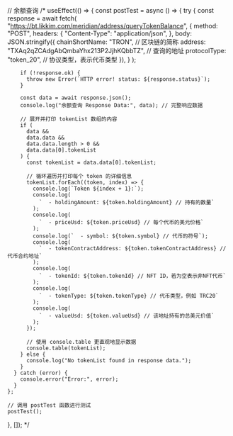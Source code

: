 // 余额查询
/\* useEffect(() => {
const postTest = async () => {
try {
const response = await fetch(
"https://bt.likkim.com/meridian/address/queryTokenBalance",
{
method: "POST",
headers: {
"Content-Type": "application/json",
},
body: JSON.stringify({
chainShortName: "TRON", // 区块链的简称
address: "TXAq2qZCAdgAbQmbaYhx213P2JjhKQbbTZ", // 查询的地址
protocolType: "token_20", // 协议类型，表示代币类型
}),
}
);

        if (!response.ok) {
          throw new Error(`HTTP error! status: ${response.status}`);
        }

        const data = await response.json();
        console.log("余额查询 Response Data:", data); // 完整响应数据

        // 展开并打印 tokenList 数组的内容
        if (
          data &&
          data.data &&
          data.data.length > 0 &&
          data.data[0].tokenList
        ) {
          const tokenList = data.data[0].tokenList;

          // 循环遍历并打印每个 token 的详细信息
          tokenList.forEach((token, index) => {
            console.log(`Token ${index + 1}:`);
            console.log(
              `  - holdingAmount: ${token.holdingAmount} // 持有的数量`
            );
            console.log(
              `  - priceUsd: ${token.priceUsd} // 每个代币的美元价格`
            );
            console.log(`  - symbol: ${token.symbol} // 代币的符号`);
            console.log(
              `  - tokenContractAddress: ${token.tokenContractAddress} // 代币合约地址`
            );
            console.log(
              `  - tokenId: ${token.tokenId} // NFT ID，若为空表示非NFT代币`
            );
            console.log(
              `  - tokenType: ${token.tokenType} // 代币类型，例如 TRC20`
            );
            console.log(
              `  - valueUsd: ${token.valueUsd} // 该地址持有的总美元价值`
            );
          });

          // 使用 console.table 更直观地显示数据
          console.table(tokenList);
        } else {
          console.log("No tokenList found in response data.");
        }
      } catch (error) {
        console.error("Error:", error);
      }
    };

    // 调用 postTest 函数进行测试
    postTest();

}, []); \*/
